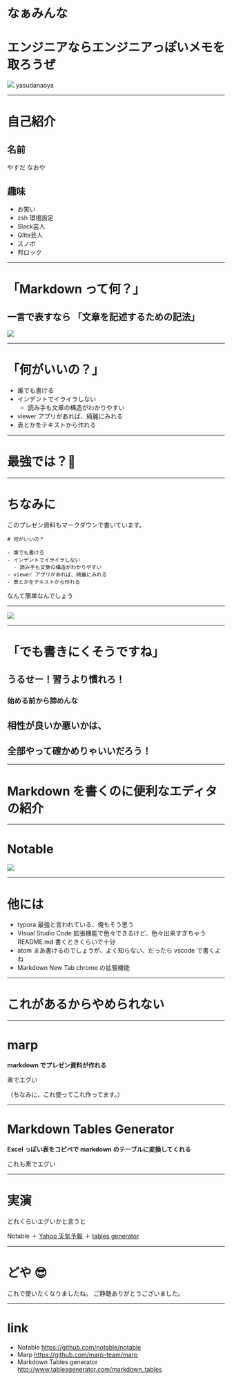 # なぁみんな
# エンジニアならエンジニアっぽいメモを取ろうぜ

![](https://qiita-user-profile-images.imgix.net/https%3A%2F%2Favatars0.githubusercontent.com%2Fu%2F43776161%3Fv%3D4?ixlib=rb-1.2.2&auto=compress%2Cformat&lossless=0&w=300&s=be1cd982b38b91f9ab59539e51d21efa)
yasudanaoya

---

# 自己紹介

## 名前
やすだ なおや
## 趣味
- お笑い
- zsh 環境設定
- Slack芸人
- QIita芸人
- スノボ
- 邦ロック

---

# 「Markdown って何？」

## 一言で表すなら 「文章を記述するための記法」

![](https://beyondjapan.com/cms/wp-content/uploads/2019/02/640px-Markdown-mark.svg_.png)

---

# 「何がいいの？」

- 誰でも書ける
- インデントでイライラしない
  - 読み手も文章の構造がわかりやすい
- viewer アプリがあれば、綺麗にみれる
- 表とかをテキストから作れる 

---

# 最強では？🤔

---

# ちなみに

このプレゼン資料もマークダウンで書いています。


```:Markdown
# 何がいいの？

- 誰でも書ける
- インデントでイライラしない
  - 読み手も文章の構造がわかりやすい
- viewer アプリがあれば、綺麗にみれる
- 表とかをテキストから作れる
```

なんて簡単なんでしょう

---

![](https://user-images.githubusercontent.com/43776161/66266820-1ef19300-e865-11e9-9917-b79664406b64.png)

----

# 「でも書きにくそうですね」

## うるせー！習うより慣れろ！
### 始める前から諦めんな

## 相性が良いか悪いかは、
## 全部やって確かめりゃいいだろう！

---

# Markdown を書くのに便利なエディタの紹介

---

# Notable

![](https://camo.githubusercontent.com/0f1fcf0f09eeafa97edaec87b93ac7a1f3aa949a/68747470733a2f2f6e6f7461626c652e6d642f7374617469632f696d616765732f73637265656e73686f74732f6d61696e5f6d61632e706e67)

---

# 他には

- typora
最強と言われている、俺もそう思う
- Visual Studio Code
拡張機能で色々できるけど、色々出来すぎちゃう  
README.md 書くときくらいで十分
- atom
まあ書けるのでしょうが、よく知らない、だったら vscode で書くよね
- Markdown New Tab
chrome の拡張機能

---

# これがあるからやめられない

---

# marp

**markdown でプレゼン資料が作れる**

素でエグい

（ちなみに、これ使ってこれ作ってます。）

---

# Markdown Tables Generator

**Excel っぽい表をコピペで markdown のテーブルに変換してくれる**

これも素でエグい

---

# 実演

どれくらいエグいかと言うと

Notable
＋ [Yahoo 天気予報](https://weather.yahoo.co.jp/weather/)
＋ [tables generator](http://www.tablesgenerator.com/markdown_tables)

---

# どや 😎

これで使いたくなりましたね。
ご静聴ありがとうございました。

--- 

# link

- Notable
https://github.com/notable/notable
- Marp
https://github.com/marp-team/marp
- Markdown Tables generator
http://www.tablesgenerator.com/markdown_tables
